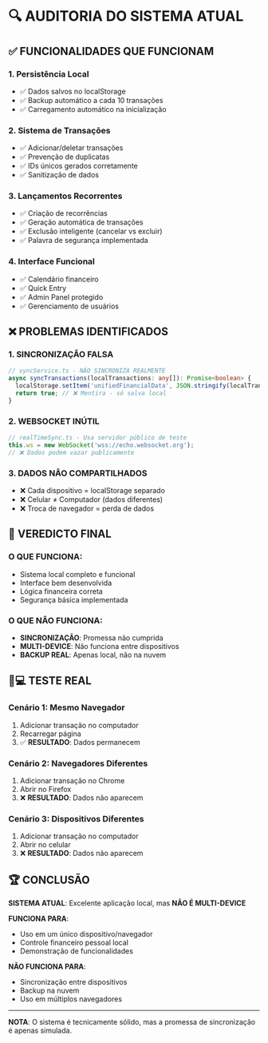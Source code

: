 # 🔍 AUDITORIA DO SISTEMA ATUAL

## ✅ FUNCIONALIDADES QUE FUNCIONAM

### **1. Persistência Local**
- ✅ Dados salvos no localStorage
- ✅ Backup automático a cada 10 transações
- ✅ Carregamento automático na inicialização

### **2. Sistema de Transações**
- ✅ Adicionar/deletar transações
- ✅ Prevenção de duplicatas
- ✅ IDs únicos gerados corretamente
- ✅ Sanitização de dados

### **3. Lançamentos Recorrentes**
- ✅ Criação de recorrências
- ✅ Geração automática de transações
- ✅ Exclusão inteligente (cancelar vs excluir)
- ✅ Palavra de segurança implementada

### **4. Interface Funcional**
- ✅ Calendário financeiro
- ✅ Quick Entry
- ✅ Admin Panel protegido
- ✅ Gerenciamento de usuários

## ❌ PROBLEMAS IDENTIFICADOS

### **1. SINCRONIZAÇÃO FALSA**
```typescript
// syncService.ts - NÃO SINCRONIZA REALMENTE
async syncTransactions(localTransactions: any[]): Promise<boolean> {
  localStorage.setItem('unifiedFinancialData', JSON.stringify(localTransactions));
  return true; // ❌ Mentira - só salva local
}
```

### **2. WEBSOCKET INÚTIL**
```typescript
// realTimeSync.ts - Usa servidor público de teste
this.ws = new WebSocket('wss://echo.websocket.org');
// ❌ Dados podem vazar publicamente
```

### **3. DADOS NÃO COMPARTILHADOS**
- ❌ Cada dispositivo = localStorage separado
- ❌ Celular ≠ Computador (dados diferentes)
- ❌ Troca de navegador = perda de dados

## 🎯 VEREDICTO FINAL

### **O QUE FUNCIONA:**
- Sistema local completo e funcional
- Interface bem desenvolvida
- Lógica financeira correta
- Segurança básica implementada

### **O QUE NÃO FUNCIONA:**
- **SINCRONIZAÇÃO**: Promessa não cumprida
- **MULTI-DEVICE**: Não funciona entre dispositivos
- **BACKUP REAL**: Apenas local, não na nuvem

## 📱💻 TESTE REAL

### **Cenário 1: Mesmo Navegador**
1. Adicionar transação no computador
2. Recarregar página
3. ✅ **RESULTADO**: Dados permanecem

### **Cenário 2: Navegadores Diferentes**
1. Adicionar transação no Chrome
2. Abrir no Firefox
3. ❌ **RESULTADO**: Dados não aparecem

### **Cenário 3: Dispositivos Diferentes**
1. Adicionar transação no computador
2. Abrir no celular
3. ❌ **RESULTADO**: Dados não aparecem

## 🏆 CONCLUSÃO

**SISTEMA ATUAL**: Excelente aplicação local, mas **NÃO É MULTI-DEVICE**

**FUNCIONA PARA**: 
- Uso em um único dispositivo/navegador
- Controle financeiro pessoal local
- Demonstração de funcionalidades

**NÃO FUNCIONA PARA**:
- Sincronização entre dispositivos
- Backup na nuvem
- Uso em múltiplos navegadores

---

**NOTA**: O sistema é tecnicamente sólido, mas a promessa de sincronização é apenas simulada.